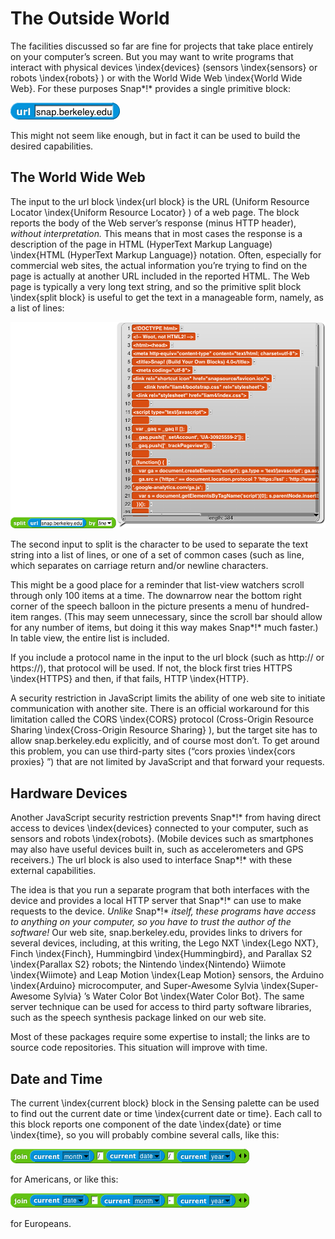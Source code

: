 #  The Outside World

 The
facilities discussed so far are fine for projects that take place
entirely on your computer’s screen. But you may want to write programs
that interact with physical devices \index{devices} (sensors
\index{sensors} or robots \index{robots} ) or with the World Wide Web
\index{World Wide Web}. For these purposes Snap*!* provides a
<span id="url" class="anchor"></span>single primitive block:

![image148.png](assets/image148.png) <!--  style="width:1.62014in;height:0.25in" / -->

This might not seem like enough, but in fact it can be used to build the
desired capabilities.

## The World Wide Web

The input to the url block \index{url block} is the URL (Uniform
Resource Locator \index{Uniform Resource Locator} ) of a web page. The
block reports the body of the Web server’s response (minus HTTP header),
*without interpretation.* This means that in most cases the response is
a description of the page in HTML (HyperText Markup Language)
\index{HTML (HyperText Markup Language)} notation. Often, especially for
commercial web sites, the actual information you’re trying to find on
the page is actually at another URL included in the reported HTML. The
Web page is typically a very long text string, and so the primitive
split block \index{split block} is useful to get the text in a
manageable form, namely, as a list of lines:

![image871.png](assets/image871.png) <!--  style="width:6.52083in;height:4.27778in" / --> 

The second input to split is the character to be used to separate the
text string into a list of lines, or one of a set of common cases (such
as line, which separates on carriage return and/or newline characters.

This might be a good place for a reminder that list-view watchers scroll
through only 100 items at a time. The downarrow near the bottom right
corner of the speech balloon in the picture presents a menu of
hundred-item ranges. (This may seem unnecessary, since the scroll bar
should allow for any number of items, but doing it this way makes
Snap*!* much faster.) In table view, the entire list is included.

If you include a protocol name in the input to the url block (such as
http:// or https://), that protocol will be used. If not, the block
first tries HTTPS \index{HTTPS} and then, if that fails, HTTP
\index{HTTP}.

A security restriction in JavaScript limits the ability of one web site
to initiate communication with another site. There is an official
workaround for this limitation called the CORS \index{CORS} protocol
(Cross-Origin Resource Sharing \index{Cross-Origin Resource Sharing} ),
but the target site has to allow snap.berkeley.edu explicitly, and of
course most don’t. To get around this problem, you can use third-party
sites (“cors proxies \index{cors proxies} ”) that are not limited by
JavaScript and that forward your requests.

## Hardware Devices

Another JavaScript security restriction prevents Snap*!* from having
direct access to devices \index{devices} connected to your computer,
such as sensors and robots \index{robots}. (Mobile devices such as
smartphones may also have useful devices built in, such as
accelerometers and GPS receivers.) The url block is also used to
interface Snap*!* with these external capabilities.

The idea is that you run a separate program that both interfaces with
the device and provides a local HTTP server that Snap*!* can use to make
requests to the device. *Unlike* Snap*!* *itself, these programs have
access to anything on your computer, so you have to trust the author of
the software!* Our web site, snap.berkeley.edu, provides links to
drivers for several devices, including, at this writing, the Lego NXT
\index{Lego NXT}, Finch \index{Finch}, Hummingbird \index{Hummingbird}, and Parallax S2 \index{Parallax S2} robots; the Nintendo
\index{Nintendo} Wiimote \index{Wiimote} and Leap Motion \index{Leap
Motion} sensors, the Arduino \index{Arduino} microcomputer, and
Super-Awesome Sylvia \index{Super-Awesome Sylvia} ’s Water Color Bot
\index{Water Color Bot}. The same server technique can be used for
access to third party software libraries, such as the speech synthesis
package linked on our web site.

Most of these packages require some expertise to install; the links are
to source code repositories. This situation will improve with time.

## Date and Time

 The current
\index{current block} block in the Sensing palette can be used to find
out the current date or time \index{current date or time}. Each call to
this block reports one component of the date \index{date} or time
\index{time}, so you will probably combine several calls, like this:

![image872.png](assets/image872.png) <!--  style="width:5.30556in;height:0.31944in" alt="Macintosh HD:Users:bh:Desktop:date.png" / -->

for Americans, or like this:

![image873.png](assets/image873.png) <!--  style="width:5.30556in;height:0.31944in" alt="Macintosh HD:Users:bh:Desktop:European-date.png" / --> 

for Europeans.

